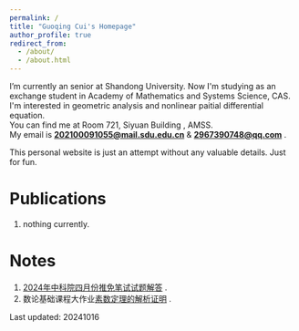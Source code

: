 ```yaml
---
permalink: /
title: "Guoqing Cui's Homepage"
author_profile: true
redirect_from: 
  - /about/
  - /about.html
---
```


I’m currently an senior at Shandong University. Now I'm studying as an exchange student in Academy of Mathematics and Systems Science, CAS.    
I'm interested in geometric analysis and nonlinear paitial differential equation.   
You can find me at Room 721, Siyuan Building , AMSS.   
My email is **202100091055@mail.sdu.edu.cn** & **2967390748@qq.com** .  

This personal website is just an attempt without any valuable details. Just for fun.



Publications
======
1. nothing currently.


Notes
======
1. [2024年中科院四月份推免笔试试题解答](files/2024中科院数学所笔试.pdf) .
2. 数论基础课程大作业[素数定理的解析证明](files/数论基础(双语)大作业.pdf) .



Last updated: 20241016
